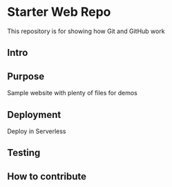 # Starter Web Repo

This repository is for showing how Git and GitHub work

## Intro

## Purpose

Sample website with plenty of files for demos

## Deployment

Deploy in Serverless

## Testing

## How to contribute